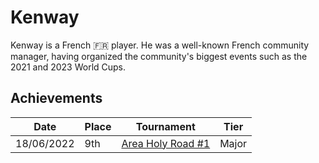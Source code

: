 # Kenway

Kenway is a French :fr: player. He was a well-known French community manager, 
having organized the community's biggest events such as the 2021 and 2023 World Cups.

## Achievements

|Date|Place|Tournament|Tier|
|-|-|-|-|
| 18/06/2022 | 9th | [Area Holy Road #1](../../tournaments/misc/holyroad1.md) | Major |
